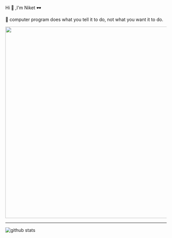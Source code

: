   <p>Hi &#128075; ,I'm Niket &#128374; </p>
<p> &#128509 computer program does what you tell it to do, not what you want it to do.</p>


<img src="" width="600">



---------------------------------------------------------------------------------------------------------------------------------------------------------------------------------

 

![github stats](https://github-readme-stats.vercel.app/api?username=NiketKumardheeryan&show_icons=true)

